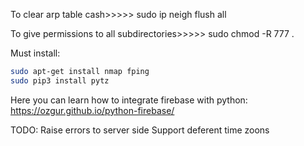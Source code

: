 To clear arp table cash>>>>> sudo ip neigh flush all

To give permissions to all subdirectories>>>>> sudo chmod -R 777 .



Must install:
 
```Bash
sudo apt-get install nmap fping
sudo pip3 install pytz
```

Here you can learn how to integrate firebase with python:
https://ozgur.github.io/python-firebase/

TODO:
Raise errors to server side
Support deferent time zoons